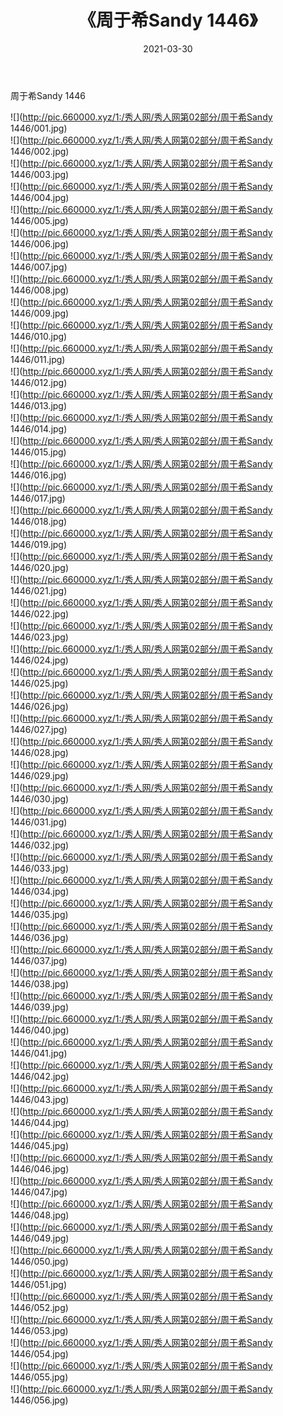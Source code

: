 ﻿---
layout: post
title:  《周于希Sandy 1446》
date:   2021-03-30
img: http://pic.660000.xyz/1:/秀人网/秀人网第02部分/周于希Sandy 1446/000.jpg
categories: [美女, 清纯, 唯美]
---

周于希Sandy 1446

  ![](http://pic.660000.xyz/1:/秀人网/秀人网第02部分/周于希Sandy 1446/001.jpg) <br> ![](http://pic.660000.xyz/1:/秀人网/秀人网第02部分/周于希Sandy 1446/002.jpg) <br> ![](http://pic.660000.xyz/1:/秀人网/秀人网第02部分/周于希Sandy 1446/003.jpg) <br> ![](http://pic.660000.xyz/1:/秀人网/秀人网第02部分/周于希Sandy 1446/004.jpg) <br> ![](http://pic.660000.xyz/1:/秀人网/秀人网第02部分/周于希Sandy 1446/005.jpg) <br> ![](http://pic.660000.xyz/1:/秀人网/秀人网第02部分/周于希Sandy 1446/006.jpg) <br> ![](http://pic.660000.xyz/1:/秀人网/秀人网第02部分/周于希Sandy 1446/007.jpg) <br> ![](http://pic.660000.xyz/1:/秀人网/秀人网第02部分/周于希Sandy 1446/008.jpg) <br> ![](http://pic.660000.xyz/1:/秀人网/秀人网第02部分/周于希Sandy 1446/009.jpg) <br> ![](http://pic.660000.xyz/1:/秀人网/秀人网第02部分/周于希Sandy 1446/010.jpg) <br> ![](http://pic.660000.xyz/1:/秀人网/秀人网第02部分/周于希Sandy 1446/011.jpg) <br> ![](http://pic.660000.xyz/1:/秀人网/秀人网第02部分/周于希Sandy 1446/012.jpg) <br> ![](http://pic.660000.xyz/1:/秀人网/秀人网第02部分/周于希Sandy 1446/013.jpg) <br> ![](http://pic.660000.xyz/1:/秀人网/秀人网第02部分/周于希Sandy 1446/014.jpg) <br> ![](http://pic.660000.xyz/1:/秀人网/秀人网第02部分/周于希Sandy 1446/015.jpg) <br> ![](http://pic.660000.xyz/1:/秀人网/秀人网第02部分/周于希Sandy 1446/016.jpg) <br> ![](http://pic.660000.xyz/1:/秀人网/秀人网第02部分/周于希Sandy 1446/017.jpg) <br> ![](http://pic.660000.xyz/1:/秀人网/秀人网第02部分/周于希Sandy 1446/018.jpg) <br> ![](http://pic.660000.xyz/1:/秀人网/秀人网第02部分/周于希Sandy 1446/019.jpg) <br> ![](http://pic.660000.xyz/1:/秀人网/秀人网第02部分/周于希Sandy 1446/020.jpg) <br> ![](http://pic.660000.xyz/1:/秀人网/秀人网第02部分/周于希Sandy 1446/021.jpg) <br> ![](http://pic.660000.xyz/1:/秀人网/秀人网第02部分/周于希Sandy 1446/022.jpg) <br> ![](http://pic.660000.xyz/1:/秀人网/秀人网第02部分/周于希Sandy 1446/023.jpg) <br> ![](http://pic.660000.xyz/1:/秀人网/秀人网第02部分/周于希Sandy 1446/024.jpg) <br> ![](http://pic.660000.xyz/1:/秀人网/秀人网第02部分/周于希Sandy 1446/025.jpg) <br> ![](http://pic.660000.xyz/1:/秀人网/秀人网第02部分/周于希Sandy 1446/026.jpg) <br> ![](http://pic.660000.xyz/1:/秀人网/秀人网第02部分/周于希Sandy 1446/027.jpg) <br> ![](http://pic.660000.xyz/1:/秀人网/秀人网第02部分/周于希Sandy 1446/028.jpg) <br> ![](http://pic.660000.xyz/1:/秀人网/秀人网第02部分/周于希Sandy 1446/029.jpg) <br> ![](http://pic.660000.xyz/1:/秀人网/秀人网第02部分/周于希Sandy 1446/030.jpg) <br> ![](http://pic.660000.xyz/1:/秀人网/秀人网第02部分/周于希Sandy 1446/031.jpg) <br> ![](http://pic.660000.xyz/1:/秀人网/秀人网第02部分/周于希Sandy 1446/032.jpg) <br> ![](http://pic.660000.xyz/1:/秀人网/秀人网第02部分/周于希Sandy 1446/033.jpg) <br> ![](http://pic.660000.xyz/1:/秀人网/秀人网第02部分/周于希Sandy 1446/034.jpg) <br> ![](http://pic.660000.xyz/1:/秀人网/秀人网第02部分/周于希Sandy 1446/035.jpg) <br> ![](http://pic.660000.xyz/1:/秀人网/秀人网第02部分/周于希Sandy 1446/036.jpg) <br> ![](http://pic.660000.xyz/1:/秀人网/秀人网第02部分/周于希Sandy 1446/037.jpg) <br> ![](http://pic.660000.xyz/1:/秀人网/秀人网第02部分/周于希Sandy 1446/038.jpg) <br> ![](http://pic.660000.xyz/1:/秀人网/秀人网第02部分/周于希Sandy 1446/039.jpg) <br> ![](http://pic.660000.xyz/1:/秀人网/秀人网第02部分/周于希Sandy 1446/040.jpg) <br> ![](http://pic.660000.xyz/1:/秀人网/秀人网第02部分/周于希Sandy 1446/041.jpg) <br> ![](http://pic.660000.xyz/1:/秀人网/秀人网第02部分/周于希Sandy 1446/042.jpg) <br> ![](http://pic.660000.xyz/1:/秀人网/秀人网第02部分/周于希Sandy 1446/043.jpg) <br> ![](http://pic.660000.xyz/1:/秀人网/秀人网第02部分/周于希Sandy 1446/044.jpg) <br> ![](http://pic.660000.xyz/1:/秀人网/秀人网第02部分/周于希Sandy 1446/045.jpg) <br> ![](http://pic.660000.xyz/1:/秀人网/秀人网第02部分/周于希Sandy 1446/046.jpg) <br> ![](http://pic.660000.xyz/1:/秀人网/秀人网第02部分/周于希Sandy 1446/047.jpg) <br> ![](http://pic.660000.xyz/1:/秀人网/秀人网第02部分/周于希Sandy 1446/048.jpg) <br> ![](http://pic.660000.xyz/1:/秀人网/秀人网第02部分/周于希Sandy 1446/049.jpg) <br> ![](http://pic.660000.xyz/1:/秀人网/秀人网第02部分/周于希Sandy 1446/050.jpg) <br> ![](http://pic.660000.xyz/1:/秀人网/秀人网第02部分/周于希Sandy 1446/051.jpg) <br> ![](http://pic.660000.xyz/1:/秀人网/秀人网第02部分/周于希Sandy 1446/052.jpg) <br> ![](http://pic.660000.xyz/1:/秀人网/秀人网第02部分/周于希Sandy 1446/053.jpg) <br> ![](http://pic.660000.xyz/1:/秀人网/秀人网第02部分/周于希Sandy 1446/054.jpg) <br> ![](http://pic.660000.xyz/1:/秀人网/秀人网第02部分/周于希Sandy 1446/055.jpg) <br> ![](http://pic.660000.xyz/1:/秀人网/秀人网第02部分/周于希Sandy 1446/056.jpg) <br>